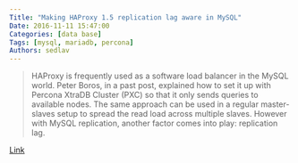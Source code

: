 ```yaml
---
Title: "Making HAProxy 1.5 replication lag aware in MySQL"
Date: 2016-11-11 15:47:00
Categories: [data base]
Tags: [mysql, mariadb, percona]
Authors: sedlav
---
```


> HAProxy is frequently used as a software load balancer in the MySQL world. Peter Boros, in a past post, explained how to set it up with Percona XtraDB Cluster (PXC) so that it only sends queries to available nodes. The same approach can be used in a regular master-slaves setup to spread the read load across multiple slaves. However with MySQL replication, another factor comes into play: replication lag.

[Link](http://www.percona.com/blog/2014/12/18/making-haproxy-1-5-replication-lag-aware-in-mysql/)
